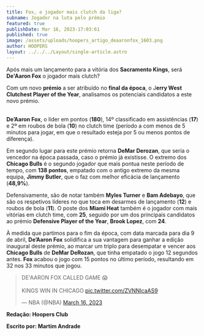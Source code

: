 ```yaml
---
title: Fox, o jogador mais clutch da liga?
subname: Jogador na luta pelo prémio
featured: true
publishDate: Mar 16, 2023-17:03:61
published: true
image: /assets/uploads/hoopers_artigo_deaaronfox_1603.png
author: HOOPERS
layout: ../../../Layout/single-article.astro
---
```

Após mais um lançamento para a vitória dos **Sacramento Kings**, será **De'Aaron Fox** o jogador mais clutch?



Com um novo **prémio** a ser atribuído no **final da época**, o J**erry West Clutchest Player of the Year**, analisamos os potenciais candidatos a este novo prémio.

**\
De’Aaron Fox**, o líder em pontos (**180**), 14º classificado em assistências (**17**) e 2º em roubos de bola (**10**) no clutch time (período a com menos de 5 minutos para jogar, em que o resultado esteja por 5 ou menos pontos de diferença). 



Em segundo lugar para este prémio retorna **DeMar Derozan**, que seria o vencedor na época passada, caso o prémio já existisse. O extremo dos **Chicago Bulls** é o segundo jogador que mais pontua neste período de tempo, com **138 pontos**, empatado com o antigo extremo da mesma equipa, **Jimmy Butler**, que o faz com melhor eficácia de lançamento (**48,9%**).



Defensivamente, são de notar também **Myles Turner** e **Bam Adebayo**, que são os respetivos líderes no que toca em desarmes de lançamento (**12**) e roubos de bola (**11**). O poste dos **Miami Heat** também é o jogador com mais vitórias em clutch time, com **25**, seguido por um dos principais candidatos ao prémio **Defensive Player of the Year**, **Brook Lopez**, com **24**.



À medida que partimos para o fim da época, com data marcada para dia 9 de abril, **De’Aaron Fox** solidifica a sua vantagem para ganhar a edição inaugural deste prémio, ao marcar um triplo para desempatar e vencer aos **Chicago Bulls** de **DeMar DeRozan**, que tinha empatado o jogo 12 segundos antes. **Fox** acabou o jogo com 15 pontos no último período, resultando em 32 nos 33 minutos que jogou.

<blockquote class="twitter-tweet"><p lang="en" dir="ltr">DE&#39;AARON FOX CALLED GAME 😱<br><br>KINGS WIN IN CHICAGO <a href="https://t.co/ZVNNIcaAS9">pic.twitter.com/ZVNNIcaAS9</a></p>&mdash; NBA (@NBA) <a href="https://twitter.com/NBA/status/1636193738782396416?ref_src=twsrc%5Etfw">March 16, 2023</a></blockquote> <script async src="https://platform.twitter.com/widgets.js" charset="utf-8"></script>



**Redação: Hoopers Club**

**Escrito por: Martim Andrade**